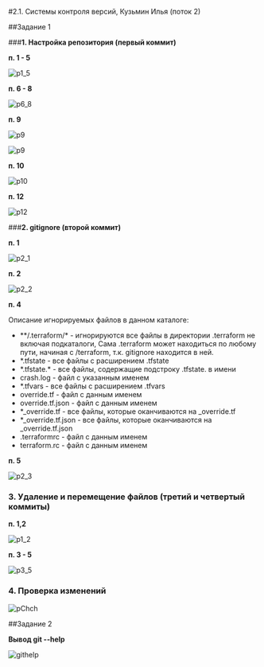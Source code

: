 #2.1. Системы контроля версий, Кузьмин Илья (поток 2)

##Задание 1

###**1. Настройка репозитория (первый коммит)**

**п. 1 - 5** 

![p1_5](resources/p1_5.png)

**п. 6 - 8**

![p6_8](resources/p6.jpg)

**п. 9**

![p9](resources/p9.jpg)

![p9](resources/p9.1.jpg)

**п. 10**

![p10](resources/p10.jpg)

**п. 12**

![p12](resources/p12.jpg)

###**2. gitignore (второй коммит)**

**п. 1**

![p2_1](resources/gitignore_1.jpg)

**п. 2**

![p2_2](resources/gitignore_2.jpg)

**п. 4**

Описание игнорируемых файлов в данном каталоге:
 * \*\*/.terraform/\* - игнорируются все файлы в директории .terraform не включая подкаталоги, 
Сама .terraform может находиться по любому пути, начиная с /terraform, т.к. gitignore находится в ней.
 * *.tfstate - все файлы с расширением .tfstate
 * \*.tfstate.\* - все файлы, содержащие подстроку .tfstate. в имени
 * crash.log - файл с указанным именем
 * *.tfvars - все файлы с расширением .tfvars
 * override.tf - файл с данным именем
 * override.tf.json - файл с данным именем
 * *_override.tf - все файлы, которые оканчиваются на _override.tf
 * *_override.tf.json - все файлы, которые оканчиваются на _override.tf.json
 * .terraformrc - файл с данным именем
 * terraform.rc - файл с данным именем

**п. 5**

![p2_3](resources/gitignore_3.jpg)

### **3. Удаление и перемещение файлов (третий и четвертый коммиты)**

**п. 1,2**

![p1_2](resources/movedelete_1.jpg)

**п. 3 - 5**

![p3_5](resources/movedelete_2.jpg)


### **4. Проверка изменений**

![pChch](resources/checkchanged.jpg)

##Задание 2

**Вывод git --help**

![githelp](resources/githelp.jpg)

  